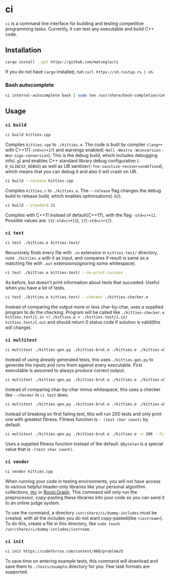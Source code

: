 # ci
`ci` is a command line interface for building and testing competitive programming tasks. Currently, it can test any executable and build C++ code.

## Installation

```bash
cargo install --git https://github.com/matcegla/ci
```
If you do not have `cargo` installed, run `curl https://sh.rustup.rs | sh`.

### Bash autocomplete
```bash
ci internal-autocomplete bash | sudo tee /usr/share/bash-completion/completions/ci
```

## Usage

### `ci build`

```bash
ci build kitties.cpp
```
Compiles `kitties.cpp` to `./kitties.e`. The code is built by compiler `clang++` with C++17(`-std=c++17`) and warnings enabled(`-Wall` `-Wextra` `-Wconversion` `-Wno-sign-conversion`). This is the debug build, which includes debugging info(`-g`) and enables C++ standard library debug configuration (`-D_GLIBCXX_DEBUG`) as well as UB sanitizer(`-fno-sanitize-recover=undefined`), which means that you can debug it and also it will crash on UB.

```bash
ci build --release kitties.cpp
```
Compiles `kitties.c` to `./kitties.e`. The `--release` flag changes the debug build to release build, which enables optimisations(`-O2`).

```bash
ci build --standard 11
```
Compiles with C++11 instead of default(C++17), with the flag `-std=c++11`. Possible values are:
`11`(`-std=c++11`),
`17`(`-std=c++17`).

### `ci test`

```bash
ci test ./kitties.e kitties.test/
```
Recursively finds every file with `.in` extension in `kitties.test/` directory, runs `./kitties.e` with it as input, and compares if result is same as a matching file with `.out` extensions(ignoring some whitespace).

```bash
ci test ./kitties.e kitties.test/ --no-print-success
```
As before, but doesn't print information about tests that succeded. Useful when you have a lot of tests.

```bash
ci test ./kitties.e kitties.test/ --checker ./kitties-checker.e
```
Instead of comparing the output more or less char-by-char, uses a supplied program to do the checking. Program will be called like `./kitties-checker.e kitties.test/1.in <(./kitties.e < ./kitties.test/1.in) kitties.test/1.out` and should return 0 status code if solution is valid(this will change).

### `ci multitest`

```bash
ci multitest ./kitties-gen.py ./kitties-brut.e ./kitties.e ./kitties-alternative.e
```
Instead of using already generated tests, this uses `./kitties-gen.py` to generate the inputs and runs them against every executable. First executable is assumed to always produce correct output.

```bash
ci multitest ./kitties-gen.py ./kitties-brut.e ./kitties.e ./kitties-alternative.e --checker ./kitties-checker.e
```
Instead of comparing char-by-char minus whitespace, this uses a checker like `--checker` in `ci test` does.

```bash
ci multitest ./kitties-gen.py ./kitties-brut.e ./kitties.e ./kitties-alternative.e -n 200
```
Instead of breaking on first failing test, this will run 200 tests and only print one with greatest fitness. Fitness function is `- (test char count)` by default.

```bash
ci multitest ./kitties-gen.py ./kitties-brut.e ./kitties.e -n 200 --fitness ./kitties-fit.e
```
Uses a supplied fitness function instead of the default. `@bytelen` is a special value that is `-(test char count)`.

### `ci vendor`

```bash
ci vendor kitties.cpp
```
When running your code in testing environments, you will not have access to various helpful header-only libraries like your personal algorithm collections, [mc](https://github.com/matcegla/mc) or [Boost.Graph](http://www.boost.org/doc/libs/1_66_0/libs/graph/doc/table_of_contents.html). This command will only run the preprocessor, copy-pasting these libraries into your code so you can send it to an online judge system.

To use the command, a directory `/usr/share/ci/dummy-includes` must be created, with all the includes you do not want copy-pasted(like `<iostream>`). To do this, create a file in this directory, like `sudo touch /usr/share/ci/dummy-includes/iostream`.

### `ci init`

```bash
ci init https://codeforces.com/contest/960/problem/D
```
To save time on entering example tests, this command will download and save them to `./tests/example` directory for you. Few task formats are supported.
